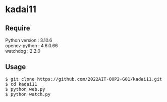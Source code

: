 # kadai11
## Require
Python version : 3.10.6  
opencv-python : 4.6.0.66  
watchdog : 2.2.0  

## Usage
<pre>
$ git clone https://github.com/2022AIT-OOP2-G01/kadai11.git
$ cd kadai11
$ python web.py
$ python watch.py
</pre>
